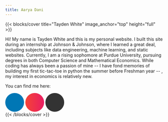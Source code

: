```yaml
---
title: Aarya Dani
---
```


<head>
  <style>
    .btn-social {
      background-color: #ff0000; /* YouTube red */
      color: #fff; /* White text */
      width: 60px; /* Increased button size */
      height: 60px; /* Increased button size */
      font-size: 28px; /* Increased icon size */
      border-radius: 50%;
      display: inline-flex;
      align-items: center;
      justify-content: center;
      transition: all 0.3s ease;
    }
    .btn-social.btn-linkedin {  /* Target LinkedIn button */
      background-color: #0077b5; /* LinkedIn blue */
      color: #fff; /* White text */
    }
    .btn-social.btn-instagram {
      background: linear-gradient(to right, #f44336, #e91e63); /* Purple to orange gradient */
      color: #fff; /* White text */
    }
    .btn-social.btn-github {
      background-color: #333; /* GitHub dark gray */
      color: #fff; /* White text */
    }
    .btn-social:hover {
      background-color: white; 
      color: #e00000;
    }
  </style>
</head>

{{< blocks/cover title="Tayden White" image_anchor="top" height="full" >}}
<p class="lead mt-5">Hi! My name is Tayden White and this is my personal website. I built this site during an internship at Johnson & Johnson, where I learned a great deal, including subjects like data engineering, machine learning, and static websites. Currently, I am a rising sophomore at Purdue University, pursuing degrees in both Computer Science and Mathematical Economics. While coding has always been a passion of mine -- I have fond memories of building my first tic-tac-toe in python the summer before Freshman year -- , my interest in economics is relatively new.</p>

<p>You can find me here:</p>

<div class="container">
  <div class="row">
    <div class="col-lg-8 mx-auto text-center">
      <a class="btn btn-lg btn-social me-3 mb-4 btn-linkedin" href="https://www.linkedin.com/in/tayden-white/" target="_blank">
        <i class="fab fa-linkedin-in"></i>
      </a>
      <a class="btn btn-lg btn-social me-3 mb-4 btn-instagram" href="https://www.instagram.com/tayden_white/" target="_blank">
        <i class="fab fa-instagram"></i>
      </a>
      <a class="btn btn-lg btn-social me-3 mb-4 btn-github" href="https://github.com/TaydenWhite/" target="_blank">
        <i class="fab fa-github"></i>
      </a>
    </div>
  </div>
</div>
{{< /blocks/cover >}}